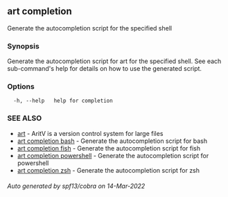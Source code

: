 ## art completion

Generate the autocompletion script for the specified shell

### Synopsis

Generate the autocompletion script for art for the specified shell.
See each sub-command's help for details on how to use the generated script.


### Options

```
  -h, --help   help for completion
```

### SEE ALSO

* [art](art.md)	 - AritV is a version control system for large files
* [art completion bash](art_completion_bash.md)	 - Generate the autocompletion script for bash
* [art completion fish](art_completion_fish.md)	 - Generate the autocompletion script for fish
* [art completion powershell](art_completion_powershell.md)	 - Generate the autocompletion script for powershell
* [art completion zsh](art_completion_zsh.md)	 - Generate the autocompletion script for zsh

###### Auto generated by spf13/cobra on 14-Mar-2022
